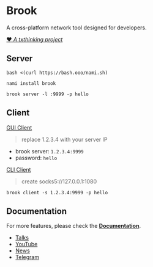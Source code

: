 # Brook

A cross-platform network tool designed for developers.

[❤️  *A txthinking project*](https://www.txthinking.com)

## Server

```
bash <(curl https://bash.ooo/nami.sh)
```

```
nami install brook
```

```
brook server -l :9999 -p hello
```

## Client

[GUI Client](https://txthinking.github.io/brook/)

> replace 1.2.3.4 with your server IP

-   brook server: `1.2.3.4:9999`
-   password: `hello`

[CLI Client](https://txthinking.github.io/brook/)

> create socks5://127.0.0.1:1080

`brook client -s 1.2.3.4:9999 -p hello`

## Documentation

For more features, please check the [**Documentation**](https://txthinking.github.io/brook/).

-   [Talks](https://www.txthinking.com/talks/)
-   [YouTube](https://www.youtube.com/txthinking)
-   [News](https://t.me/s/txthinking_news)
-   [Telegram](https://t.me/brookgroup)
